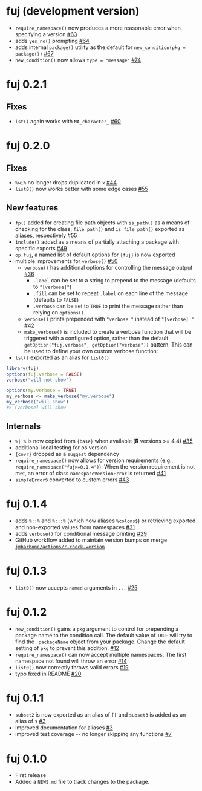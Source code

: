 # fuj (development version)

* `require_namespace()` now produces a more reasonable error when specifying a version [#63](https://github.com/jmbarbone/fuj/issues/63)
* adds `yes_no()` prompting [#64](https://github.com/jmbarbone/fuj/issues/64)
* adds internal `package()` utility as the default for `new_condition(pkg = package())` [#67](https://github.com/jmbarbone/fuj/issues/67)
* `new_condition()` now allows `type = "message"` [#74](https://github.com/jmbarbone/fuj/issues/74)

# fuj 0.2.1

## Fixes

* `lst()` again works with `NA_character_` [#60](https://github.com/jmbarbone/fuj/issues/60)

# fuj 0.2.0

## Fixes

* `%wi%` no longer drops duplicated in `x` [#44](https://github.com/jmbarbone/fuj/issues/44)
* `list0()` now works better with some edge cases [#55](https://github.com/jmbarbone/fuj/issues/55)

## New features

* `fp()` added for creating file path objects with `is_path()` as a means of checking for the class; `file_path()` and `is_file_path()` exported as aliases, respectively [#55](https://github.com/jmbarbone/fuj/issues/55)
* `include()` added as a means of partially attaching a package with specific exports [#49](https://github.com/jmbarbone/fuj/issues/49)
* `op.fuj`, a named list of default options for `{fuj}` is now exported
* multiple improvements for `verbose()` [#50](https://github.com/jmbarbone/fuj/pull/50)
  * `verbose()` has additional options for controlling the message output [#36](https://github.com/jmbarbone/fuj/issues/36)
    * `.label` can be set to a string to prepend to the message (defaults to `"[verbose]"`)
    * `.fill` can be set to repeat `.label` on each line of the message (defaults to `FALSE`)
    * `.verbose` can be set to `TRUE` to print the message rather than relying on `options()`
  * `verbose()` prints prepended with `"verbose "` instead of `"[verbose] "` [#42](https://github.com/jmbarbone/fuj/issues/42)
  * `make_verbose()` is included to create a verbose function that will be triggered with a configured option, rather than the default `getOption("fuj.verbose", getOption("verbose"))` pattern.
This can be used to define your own custom verbose function:
* `lst()` exported as an alias for `list0()`

```r
library(fuj)
options(fuj.verbose = FALSE)
verbose("will not show")

options(my.verbose = TRUE)
my_verbose <- make_verbose("my.verbose")
my_verbose("will show")
#> [verbose] will show
```

## Internals

* `%||%` is now copied from `{base}` when available (**R** versions >= 4.4) [#35](https://github.com/jmbarbone/fuj/issues/35)
* additional local testing for os version
* `{covr}` dropped as a `suggest` dependency
* `require_namespace()` now allows for version requirements (e.g., `require_namespace("fuj>=0.1.4")`).  When the version requirement is not met, an error of class `namespaceVersionError` is returned [#41](https://github.com/jmbarbone/fuj/issues/41)
* `simpleError`s converted to custom errors [#43](https://github.com/jmbarbone/fuj/issues/43)

# fuj 0.1.4

* adds `%::%` and `%:::%` (which now aliases `%colons$`) or retrieving exported and non-exported values from namespaces [#31](https://github.com/jmbarbone/fuj/issues/31)
* adds `verbose()` for conditional message printing [#29](https://github.com/jmbarbone/fuj/issues/29)
* GitHub workflow added to maintain version bumps on merge [`jmbarbone/actions/r-check-version`](https://github.com/jmbarbone/actions/blob/main/examples/r-check-version.yaml)

# fuj 0.1.3

* `list0()` now accepts `named` arguments in `...` [#25](https://github.com/jmbarbone/fuj/issues/25)

# fuj 0.1.2

* `new_condition()` gains a `pkg` argument to control for prepending a package name to the condition call.  The default value of `TRUE` will try to find the `.packageName` object from your package. Change the default setting of `pkg` to prevent this addition. [#12](https://github.com/jmbarbone/fuj/issues/12)
* `require_namespace()` can now accept multiple namespaces.  The first namespace not found will throw an error [#14](https://github.com/jmbarbone/fuj/issues/14)
* `list0()` now correctly throws valid errors [#19](https://github.com/jmbarbone/fuj/issues/19)
* typo fixed in README [#20](https://github.com/jmbarbone/fuj/issues/20)

# fuj 0.1.1

* `subset2` is now exported as an alias of `[[` and `subset3` is added as an alias of `$` [#3](https://github.com/jmbarbone/fuj/issues/3)
* improved documentation for aliases [#3](https://github.com/jmbarbone/fuj/issues/3)
* improved test coverage -- no longer skipping any functions [#7](https://github.com/jmbarbone/fuj/issues/7)

# fuj 0.1.0

* First release
* Added a `NEWS.md` file to track changes to the package.
